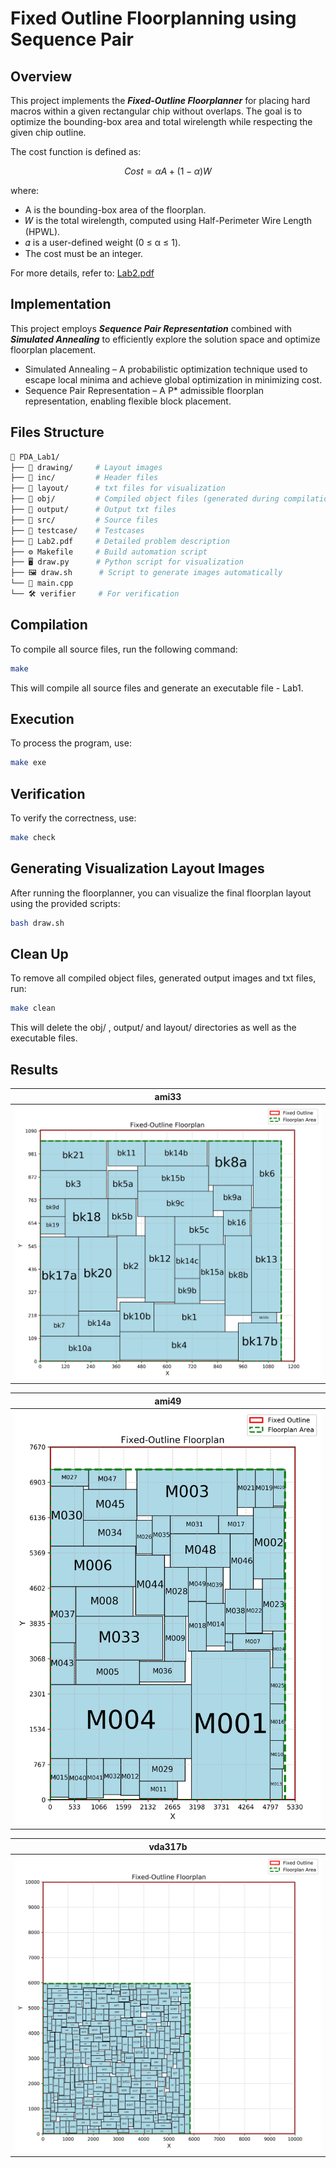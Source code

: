 # Fixed Outline Floorplanning using Sequence Pair

## Overview
This project implements the ***Fixed-Outline Floorplanner***  for placing hard macros within a given rectangular chip without overlaps. 
The goal is to optimize the bounding-box area and total wirelength while respecting the given chip outline.

The cost function is defined as:

$$ Cost=αA+(1−α)W $$

where:
- A is the bounding-box area of the floorplan.
- 𝑊 is the total wirelength, computed using Half-Perimeter Wire Length (HPWL).
- 𝛼 is a user-defined weight (0 ≤ α ≤ 1).
- The cost must be an integer.


For more details, refer to: [Lab2.pdf](Lab2.pdf)

## Implementation
This project employs ***Sequence Pair Representation*** combined with ***Simulated Annealing*** to efficiently explore the solution space and optimize floorplan placement.
- Simulated Annealing – A probabilistic optimization technique used to escape local minima and achieve global optimization in minimizing cost.
- Sequence Pair Representation – A P* admissible floorplan representation, enabling flexible block placement.

## Files Structure
```sh
📂 PDA_Lab1/
├── 📁 drawing/     # Layout images 
├── 📁 inc/         # Header files
├── 📁 layout/      # txt files for visualization
├── 📁 obj/         # Compiled object files (generated during compilation)
├── 📁 output/      # Output txt files
├── 📁 src/         # Source files
├── 📁 testcase/    # Testcases
├── 📄 Lab2.pdf     # Detailed problem description
├── ⚙️ Makefile     # Build automation script
├── 🖥️ draw.py      # Python script for visualization
├── 🖼️ draw.sh      # Script to generate images automatically
└── 📜 main.cpp
└── 🛠️ verifier     # For verification

```

## Compilation
To compile all source files, run the following command:
```sh
make
```
This will compile all source files and generate an executable file - Lab1.

## Execution
To process the program, use:
```sh
make exe
```

## Verification
To verify the correctness, use:
```sh
make check
```

## Generating Visualization Layout Images
After running the floorplanner, you can visualize the final floorplan layout using the provided scripts:
```sh
bash draw.sh
```

## Clean Up
To remove all compiled object files, generated output images and txt files, run:
```sh
make clean
```
This will delete the obj/ , output/ and layout/ directories as well as the executable files.

## Results
| ami33                           |
|:-------------------------------:|
| ![ami33.jpg](drawing/ami33.jpg) |

| ami49                           |
|:-------------------------------:|
| ![ami49.jpg](drawing/ami49.jpg) |

| vda317b                             |
|:-----------------------------------:|
| ![vda317b.jpg](drawing/vda317b.jpg) |
